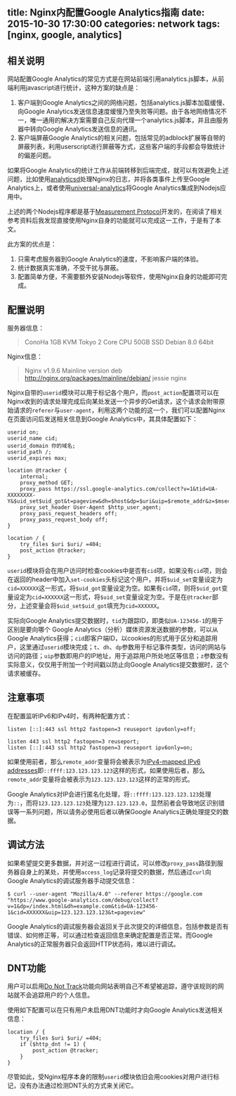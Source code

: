 title: Nginx内配置Google Analytics指南
date: 2015-10-30 17:30:00
categories: network
tags: [nginx, google, analytics]
---

## 相关说明

网站配置Google Analytics的常见方式是在网站前端引用analytics.js脚本，从前端利用javascript进行统计，这种方案的缺点是：

1. 客户端到Google Analytics之间的网络问题，包括analytics.js脚本加载缓慢、向Google Analytics发送信息速度缓慢乃至失败等问题。由于各地网络情况不一，唯一通用的解决方案需要自己反向代理一个analytics.js脚本，并且由服务器中转向Google Analytics发送信息的通讯。
2. 客户端屏蔽Google Analytics的相关问题，包括常见的adblock扩展等自带的屏蔽列表，利用userscript进行屏蔽等方式，这些客户端的手段都会导致统计的偏差问题。

如果将Google Analytics的统计工作从前端转移到后端完成，就可以有效避免上述问题，比如使用[analyticsd](https://github.com/ef-gy/analyticsd)处理Nginx的日志，并将各类事件上传至Google Analytics上，或者使用[universal-analytics](https://github.com/peaksandpies/universal-analytics)将Google Analytics集成到Nodejs应用中。

上述的两个Nodejs程序都是基于[Measurement Protocol](https://developers.google.com/analytics/devguides/collection/protocol/v1/)开发的，在阅读了相关参考资料后我发现直接使用Nginx自身的功能就可以完成这一工作，于是有了本文。

此方案的优点是：

1. 只需考虑服务器到Google Analytics的速度，不影响客户端的体验。
2. 统计数据真实准确，不受干扰与屏蔽。
3. 配置简单方便，不需要额外安装Nodejs等软件，使用Nginx自身的功能即可完成。

## 配置说明

服务器信息：

> ConoHa 1GB KVM Tokyo
> 2 Core CPU
> 50GB SSD
> Debian 8.0 64bit

Nginx信息：

> Nginx v1.9.6 Mainline version
> deb http://nginx.org/packages/mainline/debian/ jessie nginx

Nginx自带的`userid`模块可以用于标记各个用户，而`post_action`配置项可以在Nginx收到的请求处理完成后向某处发送一个异步的Get请求，这个请求会附带原始请求的`referer`与`user-agent`，利用这两个功能的这一个，我们可以配置Nginx在页面访问后发送相关信息到Google Analytics中，其具体配置如下：

    userid on;
    userid_name cid;
    userid_domain 你的域名;
    userid_path /;
    userid_expires max;

    location @tracker {
        internal;
        proxy_method GET;
        proxy_pass https://ssl.google-analytics.com/collect?v=1&tid=UA-XXXXXXXX-Y&$uid_set$uid_got&t=pageview&dh=$host&dp=$uri&uip=$remote_addr&z=$msec;
        proxy_set_header User-Agent $http_user_agent;
        proxy_pass_request_headers off;
        proxy_pass_request_body off;
    }

    location / {
        try_files $uri $uri/ =404;
        post_action @tracker;
    }

`userid`模块将会在用户访问时检查cookies中是否有`cid`项，如果没有`cid`项，则会在返回的header中加入`set-cookies`头标记这个用户，并将`$uid_set`变量设定为`cid=XXXXXX`这一形式，将`$uid_got`变量设定为空。如果有`cid`项，则将`$uid_got`变量设定为`cid=XXXXXX`这一形式，将`$uid_set`变量设定为空。于是在`@tracker`部分，上述变量会将`$uid_set$uid_got`填充为`cid=XXXXXX`。

实际向Google Analytics提交数据时，`tid`为跟踪ID，即类似`UA-123456-1`的用于区别是要向哪个 Google Analytics（分析）媒体资源发送数据的参数，可以从Google Analytics获得；`cid`即客户端ID，以cookies的形式用于区分和追踪用户，这里通过`userid`模块完成；`t`、`dh`、`dp`参数用于标记事件类型，访问的网站与访问的路径；`uip`参数即用户的IP地址，用于追踪用户所处地区等信息；`z`参数没有实际意义，仅仅用于附加一个时间戳以防止向Google Analytics提交数据时，这个请求被缓存。

## 注意事项

在配置监听IPv6和IPv4时，有两种配置方式：

    listen [::]:443 ssl http2 fastopen=3 reuseport ipv6only=off;

    listen 443 ssl http2 fastopen=3 reuseport;
    listen [::]:443 ssl http2 fastopen=3 reuseport ipv6only=on;

如果使用前者，那么`remote_addr`变量将会被表示为[IPv4-mapped IPv6 addresses](https://en.wikipedia.org/wiki/IPv6#IPv4-mapped_IPv6_addresses)即`::ffff:123.123.123.123`这样的形式，如果使用后者，那么`remote_addr`变量将会被表示为`123.123.123.123`这样的正常的形式。

Google Analytics对IP会进行匿名化处理，将`::ffff:123.123.123.123`处理为`::`，而将`123.123.123.123`处理为`123.123.123.0`，显然前者会导致地区识别错误等一系列问题，所以请务必使用后者以确保Google Analytics正确处理提交的数据。

## 调试方法

如果希望提交更多数据，并对这一过程进行调试，可以修改`proxy_pass`路径到服务器自身上的某处，并使用`access_log`记录将提交的数据，然后通过`curl`向Google Analytics的调试服务器手动提交信息：

    $ curl --user-agent "Mozilla/4.0" --referer https://google.com "https://www.google-analytics.com/debug/collect?v=1&dp=/index.html&dh=example.com&tid=UA-123456-1&cid=XXXXXX&uip=123.123.123.123&t=pageview"

Google Analytics的调试服务器会返回关于此次提交的详细信息，包括参数是否有错误、如何修正等，可以通过检查返回信息来确定配置是否正常。而Google Analytics的正常服务器只会返回HTTP状态码，难以进行调试。

## DNT功能

用户可以启用[Do Not Track](https://en.wikipedia.org/wiki/Do_Not_Track)功能向网站表明自己不希望被追踪，遵守该规则的网站就不会追踪用户的个人信息。

使用如下配置可以在只有用户未启用DNT功能时才向Google Analytics发送相关信息：

    location / {
        try_files $uri $uri/ =404;
        if ($http_dnt != 1) {
            post_action @tracker;
        }
    }

尽管如此，受Nginx程序本身的限制`userid`模块依旧会用cookies对用户进行标记，没有办法通过检测DNT头的方式来关闭它。
